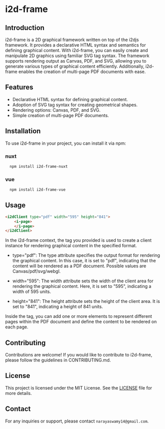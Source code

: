 # i2d-frame

## Introduction

i2d-frame is a 2D graphical framework written on top of the i2djs framework. It provides a declarative HTML syntax and semantics for defining graphical content. With i2d-frame, you can easily create and manipulate 2D graphics using familiar SVG tag syntax. The framework supports rendering output as Canvas, PDF, and SVG, allowing you to generate various types of graphical content efficiently. Additionally, i2d-frame enables the creation of multi-page PDF documents with ease.

## Features

* Declarative HTML syntax for defining graphical content.
* Adoption of SVG tag syntax for creating geometrical shapes.
* Rendering options: Canvas, PDF, and SVG.
* Simple creation of multi-page PDF documents.

## Installation

To use i2d-frame in your project, you can install it via npm:

  ### nuxt
  ``` bash
    npm install i2d-frame-nuxt
  ```
  
  ### vue
  ``` bash
    npm install i2d-frame-vue
  ```

## Usage
```html
<i2dClient type="pdf" width="595" height="841">
    <i-page>
    </i-page>
</i2dClient>
```
In the i2d-frame context, the <i2dClient> tag you provided is used to create a client instance for rendering graphical content in the specified format.
  * type="pdf": The type attribute specifies the output format for rendering the graphical content. In this case, it is set to "pdf", indicating that the content will be rendered as a PDF document. Possible values are Canvas/pdf/svg/webgl.

  * width="595": The width attribute sets the width of the client area for rendering the graphical content. Here, it is set to "595", indicating a width of 595 units.

  * height="841": The height attribute sets the height of the client area. It is set to "841", indicating a height of 841 units.
  
  Inside the <i2dClient> tag, you can add one or more <i-page> elements to represent different pages within the PDF document and define the content to be rendered on each page.
  

## Contributing
Contributions are welcome! If you would like to contribute to i2d-frame, please follow the guidelines in CONTRIBUTING.md.

## License
This project is licensed under the MIT License. See the [LICENSE](https://raw.githubusercontent.com/I2Djs/i2d-frame/main/LICENSE) file for more details.

## Contact
For any inquiries or support, please contact `narayaswamy14@gmail.com`.
